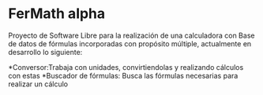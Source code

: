 FerMath alpha
=============

Proyecto de Software Libre para la realización de una calculadora con Base de datos de fórmulas incorporadas con propósito múltiple, actualmente en desarrollo lo siguiente:

*Conversor:Trabaja con unidades, convirtiendolas y realizando cálculos con estas
*Buscador de fórmulas: Busca las fórmulas necesarias para realizar un cálculo

